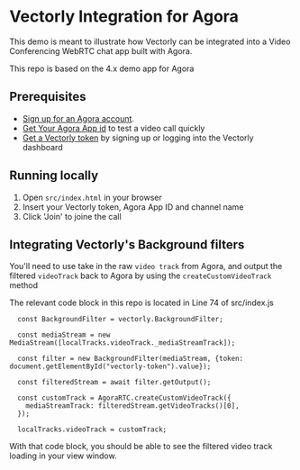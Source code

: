 # Vectorly Integration for Agora

This demo is meant to illustrate how Vectorly can be integrated into a Video Conferencing WebRTC chat app built with Agora.

This repo is based on the 4.x demo app for Agora


## Prerequisites

- [Sign up for an Agora account](https://www.agora.io/).
- [Get Your Agora App id](https://docs.agora.io/en/Agora%20Platform/get_appid_token?platform=All%20Platforms) to test a video call quickly
- [Get a Vectorly token](https://ai-filters.vectorly.io/) by signing up or logging into the Vectorly dashboard


## Running locally


1. Open `src/index.html` in your browser
2. Insert your Vectorly token, Agora App ID and channel name
3. Click 'Join' to joine the call

## Integrating Vectorly's Background filters

You'll need to use take in the raw `video track` from Agora, and output the filtered `videoTrack` back to Agora by using the `createCustomVideoTrack` method

The relevant code block in this repo is located in Line 74 of src/index.js



```
  const BackgroundFilter = vectorly.BackgroundFilter;

  const mediaStream = new MediaStream([localTracks.videoTrack._mediaStreamTrack]);

  const filter = new BackgroundFilter(mediaStream, {token: document.getElementById("vectorly-token").value});

  const filteredStream = await filter.getOutput();

  const customTrack = AgoraRTC.createCustomVideoTrack({
    mediaStreamTrack: filteredStream.getVideoTracks()[0],
  });

  localTracks.videoTrack = customTrack;
 ```



With that code block, you should be able to see the filtered video track loading in your view window.